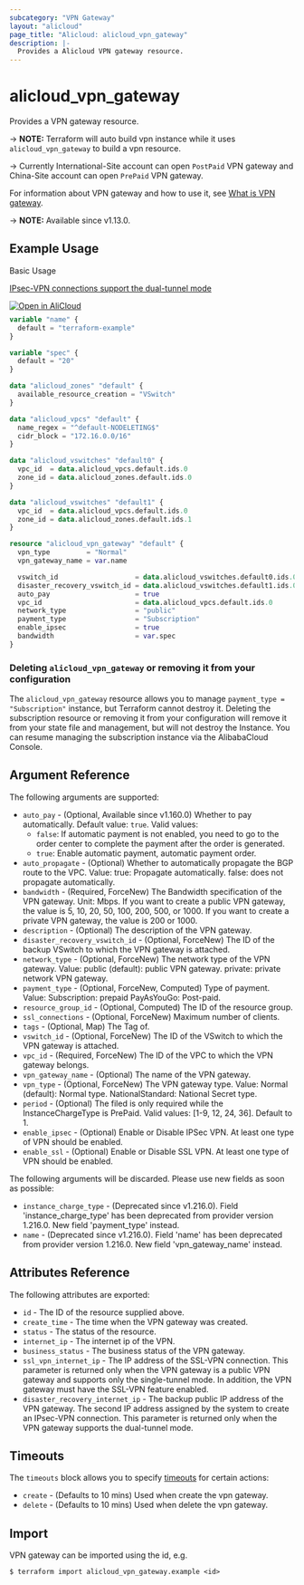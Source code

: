 ```yaml
---
subcategory: "VPN Gateway"
layout: "alicloud"
page_title: "Alicloud: alicloud_vpn_gateway"
description: |-
  Provides a Alicloud VPN gateway resource.
---
```


# alicloud_vpn_gateway

Provides a VPN gateway resource.

-> **NOTE:** Terraform will auto build vpn instance  while it uses `alicloud_vpn_gateway` to build a vpn resource.

-> Currently International-Site account can open `PostPaid` VPN gateway and China-Site account can open `PrePaid` VPN gateway.

For information about VPN gateway and how to use it, see [What is VPN gateway](https://www.alibabacloud.com/help/en/doc-detail/120365.html).

-> **NOTE:** Available since v1.13.0.

## Example Usage

Basic Usage

[IPsec-VPN connections support the dual-tunnel mode](https://www.alibabacloud.com/help/en/vpn/product-overview/ipsec-vpn-connections-support-the-dual-tunnel-mode)

<div style="display: block;margin-bottom: 40px;"><div class="oics-button" style="float: right;position: absolute;margin-bottom: 10px;">
  <a href="https://api.aliyun.com/terraform?resource=alicloud_vpn_gateway&exampleId=e828140f-319c-9314-3b20-c45c1468b6f795539aa9&activeTab=example&spm=docs.r.vpn_gateway.0.e828140f31&intl_lang=EN_US" target="_blank">
    <img alt="Open in AliCloud" src="https://img.alicdn.com/imgextra/i1/O1CN01hjjqXv1uYUlY56FyX_!!6000000006049-55-tps-254-36.svg" style="max-height: 44px; max-width: 100%;">
  </a>
</div></div>

```terraform
variable "name" {
  default = "terraform-example"
}

variable "spec" {
  default = "20"
}

data "alicloud_zones" "default" {
  available_resource_creation = "VSwitch"
}

data "alicloud_vpcs" "default" {
  name_regex = "^default-NODELETING$"
  cidr_block = "172.16.0.0/16"
}

data "alicloud_vswitches" "default0" {
  vpc_id  = data.alicloud_vpcs.default.ids.0
  zone_id = data.alicloud_zones.default.ids.0
}

data "alicloud_vswitches" "default1" {
  vpc_id  = data.alicloud_vpcs.default.ids.0
  zone_id = data.alicloud_zones.default.ids.1
}

resource "alicloud_vpn_gateway" "default" {
  vpn_type         = "Normal"
  vpn_gateway_name = var.name

  vswitch_id                   = data.alicloud_vswitches.default0.ids.0
  disaster_recovery_vswitch_id = data.alicloud_vswitches.default1.ids.0
  auto_pay                     = true
  vpc_id                       = data.alicloud_vpcs.default.ids.0
  network_type                 = "public"
  payment_type                 = "Subscription"
  enable_ipsec                 = true
  bandwidth                    = var.spec
}
```

### Deleting `alicloud_vpn_gateway` or removing it from your configuration

The `alicloud_vpn_gateway` resource allows you to manage  `payment_type = "Subscription"`  instance, but Terraform cannot destroy it.
Deleting the subscription resource or removing it from your configuration will remove it from your state file and management, but will not destroy the Instance.
You can resume managing the subscription instance via the AlibabaCloud Console.

## Argument Reference

The following arguments are supported:
* `auto_pay` - (Optional, Available since v1.160.0) Whether to pay automatically. Default value: `true`. Valid values:
  - `false`: If automatic payment is not enabled, you need to go to the order center to complete the payment after the order is generated.
  - `true`: Enable automatic payment, automatic payment order.
* `auto_propagate` - (Optional) Whether to automatically propagate the BGP route to the VPC. Value:  true: Propagate automatically.  false: does not propagate automatically.
* `bandwidth` - (Required, ForceNew) The Bandwidth specification of the VPN gateway. Unit: Mbps.  If you want to create a public VPN gateway, the value is 5, 10, 20, 50, 100, 200, 500, or 1000. If you want to create a private VPN gateway, the value is 200 or 1000.
* `description` - (Optional) The description of the VPN gateway.
* `disaster_recovery_vswitch_id` - (Optional, ForceNew) The ID of the backup VSwitch to which the VPN gateway is attached.
* `network_type` - (Optional, ForceNew) The network type of the VPN gateway. Value:  public (default): public VPN gateway. private: private network VPN gateway.
* `payment_type` - (Optional, ForceNew, Computed) Type of payment. Value: Subscription: prepaid PayAsYouGo: Post-paid.
* `resource_group_id` - (Optional, Computed) The ID of the resource group.
* `ssl_connections` - (Optional, ForceNew) Maximum number of clients.
* `tags` - (Optional, Map) The Tag of.
* `vswitch_id` - (Optional, ForceNew) The ID of the VSwitch to which the VPN gateway is attached.
* `vpc_id` - (Required, ForceNew) The ID of the VPC to which the VPN gateway belongs.
* `vpn_gateway_name` - (Optional) The name of the VPN gateway.
* `vpn_type` - (Optional, ForceNew) The VPN gateway type. Value:  Normal (default): Normal type. NationalStandard: National Secret type.
* `period` - (Optional) The filed is only required while the InstanceChargeType is PrePaid. Valid values: [1-9, 12, 24, 36]. Default to 1.
* `enable_ipsec` - (Optional) Enable or Disable IPSec VPN. At least one type of VPN should be enabled.
* `enable_ssl` - (Optional) Enable or Disable SSL VPN.  At least one type of VPN should be enabled.

The following arguments will be discarded. Please use new fields as soon as possible:
* `instance_charge_type` - (Deprecated since v1.216.0). Field 'instance_charge_type' has been deprecated from provider version 1.216.0. New field 'payment_type' instead.
* `name` - (Deprecated since v1.216.0). Field 'name' has been deprecated from provider version 1.216.0. New field 'vpn_gateway_name' instead.

## Attributes Reference

The following attributes are exported:
* `id` - The ID of the resource supplied above.
* `create_time` - The time when the VPN gateway was created.
* `status` - The status of the resource.
* `internet_ip` - The internet ip of the VPN.
* `business_status` - The business status of the VPN gateway.
* `ssl_vpn_internet_ip` - The IP address of the SSL-VPN connection. This parameter is returned only when the VPN gateway is a public VPN gateway and supports only the single-tunnel mode. In addition, the VPN gateway must have the SSL-VPN feature enabled.
* `disaster_recovery_internet_ip` - The backup public IP address of the VPN gateway. The second IP address assigned by the system to create an IPsec-VPN connection. This parameter is returned only when the VPN gateway supports the dual-tunnel mode.

## Timeouts

The `timeouts` block allows you to specify [timeouts](https://developer.hashicorp.com/terraform/language/resources/syntax#operation-timeouts) for certain actions:

* `create` - (Defaults to 10 mins) Used when create the vpn gateway.
* `delete` - (Defaults to 10 mins) Used when delete the vpn gateway.

## Import

VPN gateway can be imported using the id, e.g.

```shell
$ terraform import alicloud_vpn_gateway.example <id>
```